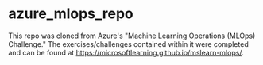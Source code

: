 # azure_mlops_repo
This repo was cloned from Azure's "Machine Learning Operations (MLOps) Challenge." The exercises/challenges contained within it were completed and can be found at https://microsoftlearning.github.io/mslearn-mlops/.
